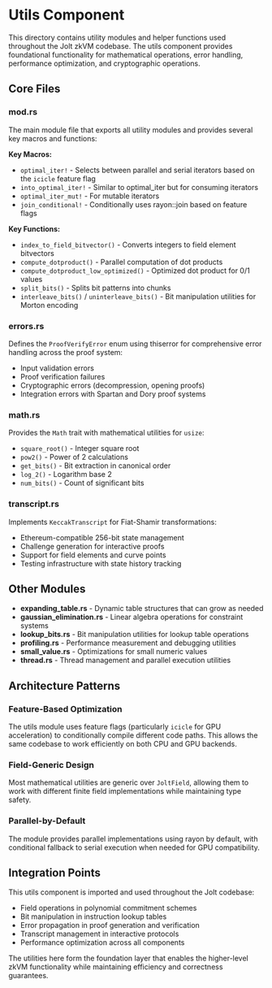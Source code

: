 # Utils Component

This directory contains utility modules and helper functions used throughout the Jolt zkVM codebase. The utils component provides foundational functionality for mathematical operations, error handling, performance optimization, and cryptographic operations.

## Core Files

### mod.rs
The main module file that exports all utility modules and provides several key macros and functions:

**Key Macros:**
- `optimal_iter!` - Selects between parallel and serial iterators based on the `icicle` feature flag
- `into_optimal_iter!` - Similar to optimal_iter but for consuming iterators
- `optimal_iter_mut!` - For mutable iterators
- `join_conditional!` - Conditionally uses rayon::join based on feature flags

**Key Functions:**
- `index_to_field_bitvector()` - Converts integers to field element bitvectors
- `compute_dotproduct()` - Parallel computation of dot products
- `compute_dotproduct_low_optimized()` - Optimized dot product for 0/1 values
- `split_bits()` - Splits bit patterns into chunks
- `interleave_bits()` / `uninterleave_bits()` - Bit manipulation utilities for Morton encoding

### errors.rs
Defines the `ProofVerifyError` enum using thiserror for comprehensive error handling across the proof system:
- Input validation errors
- Proof verification failures
- Cryptographic errors (decompression, opening proofs)
- Integration errors with Spartan and Dory proof systems

### math.rs
Provides the `Math` trait with mathematical utilities for `usize`:
- `square_root()` - Integer square root
- `pow2()` - Power of 2 calculations
- `get_bits()` - Bit extraction in canonical order
- `log_2()` - Logarithm base 2
- `num_bits()` - Count of significant bits

### transcript.rs
Implements `KeccakTranscript` for Fiat-Shamir transformations:
- Ethereum-compatible 256-bit state management
- Challenge generation for interactive proofs
- Support for field elements and curve points
- Testing infrastructure with state history tracking

## Other Modules

- **expanding_table.rs** - Dynamic table structures that can grow as needed
- **gaussian_elimination.rs** - Linear algebra operations for constraint systems
- **lookup_bits.rs** - Bit manipulation utilities for lookup table operations
- **profiling.rs** - Performance measurement and debugging utilities
- **small_value.rs** - Optimizations for small numeric values
- **thread.rs** - Thread management and parallel execution utilities

## Architecture Patterns

### Feature-Based Optimization
The utils module uses feature flags (particularly `icicle` for GPU acceleration) to conditionally compile different code paths. This allows the same codebase to work efficiently on both CPU and GPU backends.

### Field-Generic Design
Most mathematical utilities are generic over `JoltField`, allowing them to work with different finite field implementations while maintaining type safety.

### Parallel-by-Default
The module provides parallel implementations using rayon by default, with conditional fallback to serial execution when needed for GPU compatibility.

## Integration Points

This utils component is imported and used throughout the Jolt codebase:
- Field operations in polynomial commitment schemes
- Bit manipulation in instruction lookup tables
- Error propagation in proof generation and verification
- Transcript management in interactive protocols
- Performance optimization across all components

The utilities here form the foundation layer that enables the higher-level zkVM functionality while maintaining efficiency and correctness guarantees.